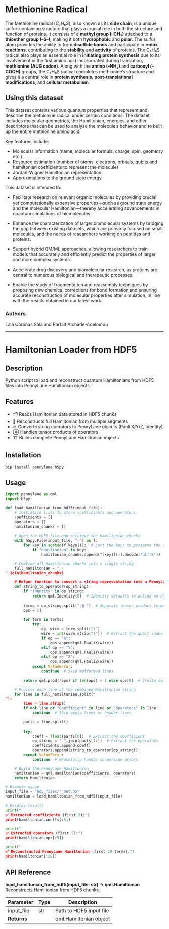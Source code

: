 # Methionine Radical

The Methionine radical (*C₃H₆S*), also known as its **side chain**, is a unique sulfur-containing structure that plays a crucial role in both the structure and function of proteins. It consists of a **methyl group (–CH₃)** attached to a **thioether group (–S–)**, making it both **hydrophobic** and **polar**. The sulfur atom provides the ability to form **disulfide bonds** and participate in **redox reactions**, contributing to the **stability** and **activity** of proteins. The C₃H₆S radical also plays an essential role in **initiating protein synthesis** due to its involvement in the first amino acid incorporated during translation, **methionine (AUG codon)**. Along with the **amino (–NH₂)** and **carboxyl (–COOH)** groups, the C₃H₆S radical completes methionine’s structure and gives it a central role in **protein synthesis**, **post-translational modifications**, and **cellular metabolism**.

## Using this dataset

This dataset contains various quantum properties that represent and describe the methionine radical under certain conditions.  The dataset includes molecular geometries, the Hamiltonian, energies, and other descriptors that can be used to analyze the molecule’s behavior and to built up the entire methionine amino acid.

Key features include:

- Molecular information (name, molecular formula, charge, spin, geometry etc.)
- Resource estimation (number of atoms, electrons, orbitals, qubits and hamiltonian coefficients to represent the molecule)
- Jordan-Wigner Hamiltonian representation
- Approximations to the ground state energy

This dataset is intended to:

- Facilitate research on relevant organic molecules by providing crucial yet computationally expensive properties—such as ground state energy and the molecular Hamiltonian—thereby accelerating advancements in quantum simulations of biomolecules.

- Enhance the characterization of larger biomolecular systems by bridging the gap between existing datasets, which are primarily focused on small molecules, and the needs of researchers working on peptides and proteins.

- Support hybrid QM/ML approaches, allowing researchers to train models that accurately and efficiently predict the properties of larger and more complex systems.

- Accelerate drug discovery and biomolecular research, as proteins are central to numerous biological and therapeutic processes.

- Enable the study of fragmentation and reassembly techniques by proposing new chemical corrections for bond formation and ensuring accurate reconstruction of molecular properties after simulation, in line with the results obtained in our latest work.

### Authors
Laia Coronas Sala and Parfait Atchade-Adelomou

---

# Hamiltonian Loader from HDF5

## Description
Python script to load and reconstruct quantum Hamiltonians from HDF5 files into PennyLane Hamiltonian objects.

## Features
- 🗂️ Reads Hamiltonian data stored in HDF5 chunks  
- 🔗 Reconstructs full Hamiltonian from multiple segments  
- ⚛️ Converts string operators to PennyLane objects (Pauli X/Y/Z, Identity)  
- ⊗ Handles tensor products of operators  
- 🏗️ Builds complete PennyLane Hamiltonian objects  

## Installation
```bash
pip install pennylane h5py
```

## Usage
```python
import pennylane as qml
import h5py

def load_hamiltonian_from_hdf5(input_file):
    # Initialize lists to store coefficients and operators
    coefficients = []
    operators = []
    hamiltonian_chunks = []

    # Open the HDF5 file and retrieve the Hamiltonian chunks
    with h5py.File(input_file, "r") as f:
        for key in sorted(f.keys()):  # Sort the keys to preserve the correct sequence
            if "hamiltonian" in key:
                hamiltonian_chunks.append(f[key][()].decode("utf-8"))  # Decode bytes to string

    # Combine all Hamiltonian chunks into a single string
    full_hamiltonian = "
".join(hamiltonian_chunks)

    # Helper function to convert a string representation into a PennyLane operator
    def string_to_operator(op_string):
        if "Identity" in op_string:
            return qml.Identity(0)  # Identity defaults to acting on qubit 0
        
        terms = op_string.split(" @ ")  # Separate tensor product terms
        ops = []
        
        for term in terms:
            try:
                op, wire = term.split("(")
                wire = int(wire.strip(")"))  # Extract the qubit index
                if op == "X":
                    ops.append(qml.PauliX(wire))
                elif op == "Y":
                    ops.append(qml.PauliY(wire))
                elif op == "Z":
                    ops.append(qml.PauliZ(wire))
            except ValueError:
                continue  # Skip malformed lines
        
        return qml.prod(*ops) if len(ops) > 1 else ops[0]  # Create composite operator if needed

    # Process each line of the combined Hamiltonian string
    for line in full_hamiltonian.split("
"):
        line = line.strip()
        if not line or "Coefficient" in line or "Operators" in line:
            continue  # Skip empty lines or header lines

        parts = line.split()
        
        try:
            coeff = float(parts[0])  # Extract the coefficient
            op_string = " ".join(parts[1:])  # Extract the operators
            coefficients.append(coeff)
            operators.append(string_to_operator(op_string))
        except ValueError:
            continue  # Gracefully handle conversion errors

    # Build the PennyLane Hamiltonian
    hamiltonian = qml.Hamiltonian(coefficients, operators)
    return hamiltonian

# Example usage
input_file = "hd5_files/r_met.h5"
hamiltonian = load_hamiltonian_from_hdf5(input_file)

# Display results
print("
✅ Extracted coefficients (first 5):")
print(hamiltonian.coeffs[:5])

print("
✅ Extracted operators (first 5):")
print(hamiltonian.ops[:5])

print("
✅ Reconstructed PennyLane Hamiltonian (first 20 terms):")
print(hamiltonian[:20])
```

## API Reference
**load_hamiltonian_from_hdf5(input_file: str) -> qml.Hamiltonian**  
Reconstructs Hamiltonian from HDF5 chunks.

| Parameter   | Type | Description             |
|-------------|------|-------------------------|
| input_file  | str  | Path to HDF5 input file |
| **Returns** |      | qml.Hamiltonian object  |
